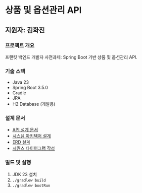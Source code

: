 # 상품 및 옵션관리 API
## 지원자: 김화진

### 프로젝트 개요
프랜킷 백엔드 개발자 사전과제: Spring Boot 기반 상품 및 옵션관리 API.

### 기술 스택
- Java 23
- Spring Boot 3.5.0
- Gradle
- JPA
- H2 Database (개발용)

### 설계 문서
- [API 설계 문서](./docs/api-reference.md)
- [시스템 아키텍처 설계](./docs/archi-design.md)
- [ERD 설계](./docs/erd.md)
- [시퀀스 다이어그램 작성](./docs/sequence-diagram.md)

### 빌드 및 실행
1. JDK 23 설치
2. `./gradlew build`
3. `./gradlew bootRun`
